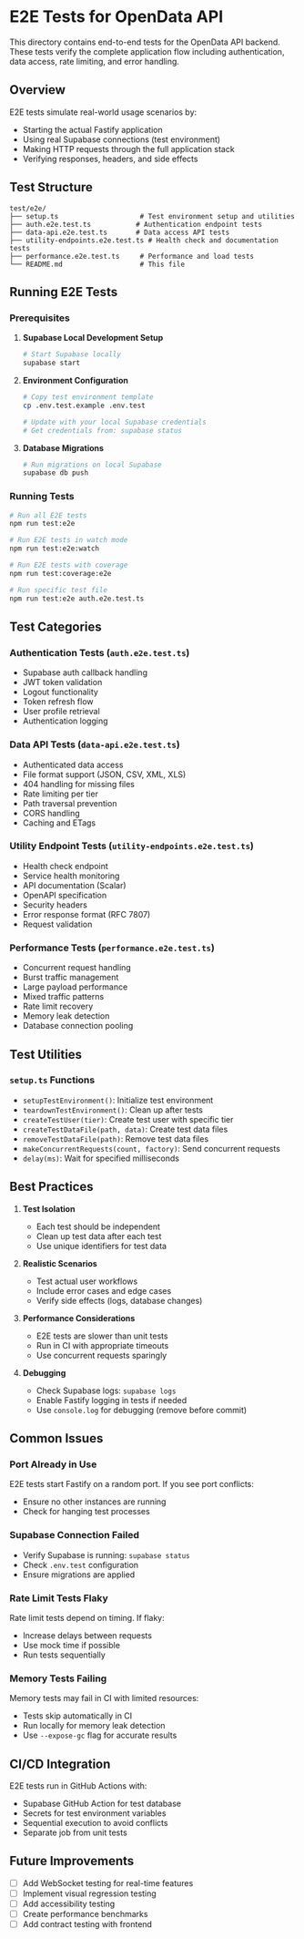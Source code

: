 # E2E Tests for OpenData API

This directory contains end-to-end tests for the OpenData API backend. These tests verify the complete application flow including authentication, data access, rate limiting, and error handling.

## Overview

E2E tests simulate real-world usage scenarios by:
- Starting the actual Fastify application
- Using real Supabase connections (test environment)
- Making HTTP requests through the full application stack
- Verifying responses, headers, and side effects

## Test Structure

```
test/e2e/
├── setup.ts                    # Test environment setup and utilities
├── auth.e2e.test.ts           # Authentication endpoint tests
├── data-api.e2e.test.ts       # Data access API tests
├── utility-endpoints.e2e.test.ts # Health check and documentation tests
├── performance.e2e.test.ts     # Performance and load tests
└── README.md                   # This file
```

## Running E2E Tests

### Prerequisites

1. **Supabase Local Development Setup**
   ```bash
   # Start Supabase locally
   supabase start
   ```

2. **Environment Configuration**
   ```bash
   # Copy test environment template
   cp .env.test.example .env.test
   
   # Update with your local Supabase credentials
   # Get credentials from: supabase status
   ```

3. **Database Migrations**
   ```bash
   # Run migrations on local Supabase
   supabase db push
   ```

### Running Tests

```bash
# Run all E2E tests
npm run test:e2e

# Run E2E tests in watch mode
npm run test:e2e:watch

# Run E2E tests with coverage
npm run test:coverage:e2e

# Run specific test file
npm run test:e2e auth.e2e.test.ts
```

## Test Categories

### Authentication Tests (`auth.e2e.test.ts`)
- Supabase auth callback handling
- JWT token validation
- Logout functionality
- Token refresh flow
- User profile retrieval
- Authentication logging

### Data API Tests (`data-api.e2e.test.ts`)
- Authenticated data access
- File format support (JSON, CSV, XML, XLS)
- 404 handling for missing files
- Rate limiting per tier
- Path traversal prevention
- CORS handling
- Caching and ETags

### Utility Endpoint Tests (`utility-endpoints.e2e.test.ts`)
- Health check endpoint
- Service health monitoring
- API documentation (Scalar)
- OpenAPI specification
- Security headers
- Error response format (RFC 7807)
- Request validation

### Performance Tests (`performance.e2e.test.ts`)
- Concurrent request handling
- Burst traffic management
- Large payload performance
- Mixed traffic patterns
- Rate limit recovery
- Memory leak detection
- Database connection pooling

## Test Utilities

### `setup.ts` Functions

- `setupTestEnvironment()`: Initialize test environment
- `teardownTestEnvironment()`: Clean up after tests
- `createTestUser(tier)`: Create test user with specific tier
- `createTestDataFile(path, data)`: Create test data files
- `removeTestDataFile(path)`: Remove test data files
- `makeConcurrentRequests(count, factory)`: Send concurrent requests
- `delay(ms)`: Wait for specified milliseconds

## Best Practices

1. **Test Isolation**
   - Each test should be independent
   - Clean up test data after each test
   - Use unique identifiers for test data

2. **Realistic Scenarios**
   - Test actual user workflows
   - Include error cases and edge cases
   - Verify side effects (logs, database changes)

3. **Performance Considerations**
   - E2E tests are slower than unit tests
   - Run in CI with appropriate timeouts
   - Use concurrent requests sparingly

4. **Debugging**
   - Check Supabase logs: `supabase logs`
   - Enable Fastify logging in tests if needed
   - Use `console.log` for debugging (remove before commit)

## Common Issues

### Port Already in Use
E2E tests start Fastify on a random port. If you see port conflicts:
- Ensure no other instances are running
- Check for hanging test processes

### Supabase Connection Failed
- Verify Supabase is running: `supabase status`
- Check `.env.test` configuration
- Ensure migrations are applied

### Rate Limit Tests Flaky
Rate limit tests depend on timing. If flaky:
- Increase delays between requests
- Use mock time if possible
- Run tests sequentially

### Memory Tests Failing
Memory tests may fail in CI with limited resources:
- Tests skip automatically in CI
- Run locally for memory leak detection
- Use `--expose-gc` flag for accurate results

## CI/CD Integration

E2E tests run in GitHub Actions with:
- Supabase GitHub Action for test database
- Secrets for test environment variables
- Sequential execution to avoid conflicts
- Separate job from unit tests

## Future Improvements

- [ ] Add WebSocket testing for real-time features
- [ ] Implement visual regression testing
- [ ] Add accessibility testing
- [ ] Create performance benchmarks
- [ ] Add contract testing with frontend
